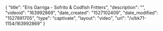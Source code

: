 {
    "title": "Eris Garriga - Sofrito & Codfish Fritters",
    "description": "",
    "videoid": "163992869",
    "date_created": "1527102409",
    "date_modified": "1527891705",
    "type": "captivate",
    "layout": "video",
    "url": "\/v\/bk71-1154\/163992869"
}